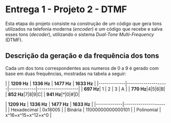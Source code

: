 # Entrega 1 - Projeto 2 - DTMF

Esta etapa do projeto consiste na construção de um código que gera tons utilizados na telefonia moderna (<i>encoder</i>) e um código que recebe e salva esses tons (<i>decoder</i>), utilizando o sistema <i>Dual-Tone Multi-Frequency</i> (DTMF).

## Descrição da geração e da frequência dos tons

Cada um dos tons correspondentes aos numeros de 0 a 9 é gerado com base em duas frequências, mostradas na tabela a seguir:

|    | <b>1209 Hz</b> | <b>1336 Hz</b> | <b>1477 Hz</b>   | <b>1633 Hz</b>   |
|-------------|--------------------|-------------|--------------------|
| <b>697 Hz</b>|      1         |        2       |        3         |           A      |
| <b>770 Hz</b>|4|5|6|B|
| <b>852 Hz</b>|7|8|9|C|
| <b>941 Hz</b>|<i>*</i>|0|#|D|


| <b>1209 Hz</b> | <b>1336 Hz</b> | <b>1477 Hz</b>   | <b>1633 Hz</b>   |
|-------------|--------------------|
| Hexadecimal |         0x18005    |
| Binária     |  11000000000000101 |
| Polinomial  | x^16+x^15+x^12+x^0 |
